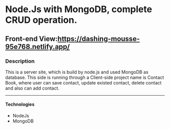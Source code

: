 # Node.Js with MongoDB, complete CRUD operation.
## Front-end View:https://dashing-mousse-95e768.netlify.app/
### Description
This is a server site, which is build by node.js and used MongoDB as database.
This side is running through a Client-side project name is Contact Book, where user can save contact, update existed contact, delete contact and also can add contact.
***
#### Technologies
* NodeJs
* MongoDB
